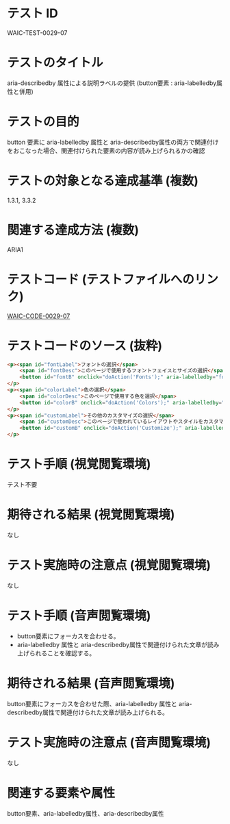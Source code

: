 

# テスト ID
WAIC-TEST-0029-07

# テストのタイトル
aria-describedby 属性による説明ラベルの提供 (button要素 : aria-labelledby属性と併用)

# テストの目的
button 要素に aria-labelledby 属性と aria-describedby属性の両方で関連付けをおこなった場合、関連付けられた要素の内容が読み上げられるかの確認

# テストの対象となる達成基準 (複数)
1.3.1, 3.3.2

# 関連する達成方法 (複数)
ARIA1

# テストコード (テストファイルへのリンク)
[WAIC-CODE-0029-07](https://waic.github.io/as_test/WAIC-CODE/WAIC-CODE-0029-07.html)

# テストコードのソース (抜粋)
```html
<p><span id="fontLabel">フォントの選択</span>
    <span id="fontDesc">このページで使用するフォントフェイスとサイズの選択</span>
    <button id="fontB" onclick="doAction('Fonts');" aria-labelledby="fontLabel" aria-describedby="fontDesc">フォント</button>
</p>
<p><span id="colorLabel">色の選択</span>
    <span id="colorDesc">このページで使用する色を選択</span>
    <button id="colorB" onclick="doAction('Colors');" aria-labelledby="colorLabel" aria-describedby="colorDesc">色</button>
</p>
<p><span id="customLabel">その他のカスタマイズの選択</span>
    <span id="customDesc">このページで使われているレイアウトやスタイルをカスタマイズ</span>
    <button id="customB" onclick="doAction('Customize');" aria-labelledby="customLabel" aria-describedby="customDesc">カスタマイズ</button>
</p>
```
# テスト手順 (視覚閲覧環境)
テスト不要

# 期待される結果 (視覚閲覧環境)
なし

# テスト実施時の注意点 (視覚閲覧環境)
なし

# テスト手順 (音声閲覧環境)
- button要素にフォーカスを合わせる。
- aria-labelledby 属性と aria-describedby属性で関連付けられた文章が読み上げられることを確認する。

# 期待される結果 (音声閲覧環境)
button要素にフォーカスを合わせた際、aria-labelledby 属性と aria-describedby属性で関連付けられた文章が読み上げられる。

# テスト実施時の注意点 (音声閲覧環境)
なし

# 関連する要素や属性
button要素、aria-labelledby属性、aria-describedby属性


